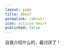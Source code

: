 ```yaml
---
layout: page
title: About
permalink: /about/
icon: octicon-heart
published: false
---
```


自我介绍什么的，最讨厌了！